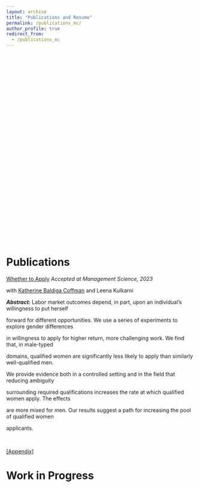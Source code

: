 ```yaml
---
layout: archive
title: "Publications and Resume"
permalink: /publications_mc/
author_profile: true
redirect_from:
  - /publications_mc
---
```


[//]: # ()
[//]: # ({% include base_path %})

[//]: # ()
[//]: # (# Resume)

[//]: # ([Download resume here]&#40;http://manuelacollis.github.io/files/2023_06_Manuela_R_Collis_Resume.pdf&#41;)

[//]: # ()
[//]: # ()
[//]: # (# test 1)

[//]: # (<html lang="en" style="width:100%; height:100%;">)

[//]: # (  <body style="width:100%; height:100%; margin:0;">)

[//]: # (    <iframe src="http://manuelacollis.github.io/files/2023_06_Manuela_R_Collis_Resume.pdf&embedded=true" style="width:100%; height:100%;" frameborder="0"></iframe>)

[//]: # (  </body>)

[//]: # (</html>)


<div id="viewer" style="width: 100%; height: 500px;"></div>
<script type="text/javascript" src="https://cloudpdf.io/viewer.min.js"></script>
<script>
  const config = {"documentId":"22e3eae5-8308-4236-b340-05aa80379990","darkMode":false,"themeColor":"#55abc6","appBarColored":true,"disableToolbar":false,"disableElements":["sidebar"]};
  CloudPDF(config, document.getElementById('viewer')).then((instance) => {
    
  });
</script>


# Publications

[Whether to Apply](http://manuelacollis.github.io/files/2023_02_Whether_to_Apply.pdf) <i> Accepted at Management Science, 2023 </i> <br>

with [Katherine Baldiga Coffman](https://sites.google.com/site/kbaldigacoffman/) and Leena Kulkarni <br>

<b><i>Abstract:</i></b> Labor market outcomes depend, in part, upon an individual’s willingness to put herself 

forward for different opportunities. We use a series of experiments to explore gender differences 

in willingness to apply for higher return, more challenging work. We find that, in male-typed 

domains, qualified women are significantly less likely to apply than similarly well-qualified men. 

We provide evidence both in a controlled setting and in the field that reducing ambiguity 

surrounding required qualifications increases the rate at which qualified women apply. The effects 

are more mixed for men. Our results suggest a path for increasing the pool of qualified women 

applicants.

<br>

[[Appendix]]((http://manuelacollis.github.io/files/2023_02_Whether_to_Apply_appendix.pdf))



# Work in Progress

